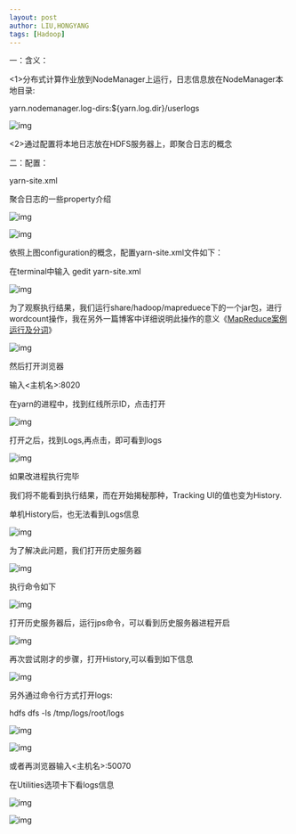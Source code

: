 ```yaml
---
layout: post
author: LIU,HONGYANG
tags: [Hadoop]
---
```




 

一：含义：

<1>分布式计算作业放到NodeManager上运行，日志信息放在NodeManager本地目录:

yarn.nodemanager.log-dirs:${yarn.log.dir}/userlogs

 ![img](https://tva1.sinaimg.cn/large/007S8ZIlgy1gfmfwrvdo5j30um0500ug.jpg)

 

<2>通过配置将本地日志放在HDFS服务器上，即聚合日志的概念

 

 

 

 

 

 

二：配置：

yarn-site.xml

聚合日志的一些property介绍

![img](https://tva1.sinaimg.cn/large/007S8ZIlgy1gfmfxerxuzj319o0le0vw.jpg)

 

 

 

 

 

![img](https://tva1.sinaimg.cn/large/007S8ZIlgy1gfmfxbtabkj31fa0ki4fi.jpg)

 

依照上图configuration的概念，配置yarn-site.xml文件如下：

 

在terminal中输入 gedit yarn-site.xml

![img](https://tva1.sinaimg.cn/large/007S8ZIlgy1gfmfx6vqv3j30yu0gymz1.jpg)

 

 

 

为了观察执行结果，我们运行share/hadoop/mapreduece下的一个jar包，进行wordcount操作，我在另外一篇博客中详细说明此操作的意义《[MapReduce案例运行及分词](https://www.cnblogs.com/zhichun/p/11381895.html)》

![img](https://tva1.sinaimg.cn/large/007S8ZIlgy1gfmfxo8ih1j314403e750.jpg)

 

然后打开浏览器 

输入<主机名>:8020 

 

在yarn的进程中，找到红线所示ID，点击打开

 

![img](https://tva1.sinaimg.cn/large/007S8ZIlgy1gfmfxrxwdzj30tg05uq3c.jpg)

 

 

 

 打开之后，找到Logs,再点击，即可看到logs

![img](https://tva1.sinaimg.cn/large/007S8ZIlgy1gfmfxuqucjj30ws0d2wfw.jpg)

 

 

如果改进程执行完毕

我们将不能看到执行结果，而在开始揭秘那种，Tracking UI的值也变为History.

单机History后，也无法看到Logs信息

 

 

![img](https://tva1.sinaimg.cn/large/007S8ZIlgy1gfmfy1t91fj30q606wgm5.jpg)

 

 为了解决此问题，我们打开历史服务器

![img](https://tva1.sinaimg.cn/large/007S8ZIlgy1gfmfy7eh7aj316k0k4dq9.jpg)

 执行命令如下

 

![img](https://tva1.sinaimg.cn/large/007S8ZIlgy1gfmfwnazejj314606c0ts.jpg)

 

 

打开历史服务器后，运行jps命令，可以看到历史服务器进程开启

![img](https://tva1.sinaimg.cn/large/007S8ZIlgy1gfmfwkydqyj311e09i75l.jpg)

 

 



再次尝试刚才的步骤，打开History,可以看到如下信息

 

![img](https://tva1.sinaimg.cn/large/007S8ZIlgy1gfmfyvupnqj30zy0o4afn.jpg)

 

 

 

 

另外通过命令行方式打开logs: 

hdfs dfs -ls /tmp/logs/root/logs

![img](https://tva1.sinaimg.cn/large/007S8ZIlgy1gfmfz3utdnj3142072myh.jpg)

 

 

![img](https://img2018.cnblogs.com/blog/1067977/201908/1067977-20190821224851053-685432010.png)

 

或者再浏览器输入<主机名>:50070

在Utilities选项卡下看logs信息 

![img](https://tva1.sinaimg.cn/large/007S8ZIlgy1gfmfzavajcj31480q040z.jpg)

  

![img](https://img2018.cnblogs.com/blog/1067977/201908/1067977-20190821224851053-685432010.png)

 

 
